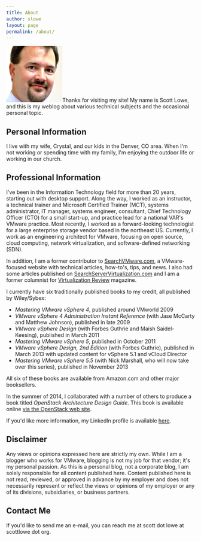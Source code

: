 ```yaml
---
title: About
author: slowe
layout: page
permalink: /about/
---
```


<img src="/public/img/slowe-inside-small-02-150x150.png" alt="" title="Scott Lowe" width="150" height="150" />Thanks for visiting my site! My name is Scott Lowe, and this is my weblog about various technical subjects and the occasional personal topic.

## Personal Information

I live with my wife, Crystal, and our kids in the Denver, CO area. When I'm not working or spending time with my family, I'm enjoying the outdoor life or working in our church.

## Professional Information

I've been in the Information Technology field for more than 20 years, starting out with desktop support. Along the way, I worked as an instructor, a technical trainer and Microsoft Certified Trainer (MCT), systems administrator, IT manager, systems engineer, consultant, Chief Technology Officer (CTO) for a small start-up, and practice lead for a national VAR's VMware practice. Most recently, I worked as a forward-looking technologist for a large enterprise storage vendor based in the northeast US. Currently, I work as an engineering architect for VMware, focusing on open source, cloud computing, network virtualization, and software-defined networking (SDN).

In addition, I am a former contributor to [SearchVMware.com][1], a VMware-focused website with technical articles, how-to's, tips, and news. I also had some articles published on [SearchServerVirtualization.com][2] and I am a former columnist for [Virtualization Review][3] magazine.

I currently have six traditionally published books to my credit, all published by Wiley/Sybex:

*   *Mastering VMware vSphere 4*, published around VMworld 2009
*   *VMware vSphere 4 Administration Instant Reference* (with Jase McCarty and Matthew Johnson), published in late 2009
*   *VMware vSphere Design* (with Forbes Guthrie and Maish Saidel-Keesing), published in March 2011
*   *Mastering VMware vSphere 5*, published in October 2011
*   *VMware vSphere Design, 2nd Edition* (with Forbes Guthrie), published in March 2013 with updated content for vSphere 5.1 and vCloud Director
*   *Mastering VMware vSphere 5.5* (with Nick Marshall, who will now take over this series), published in November 2013

All six of these books are available from Amazon.com and other major booksellers.

In the summer of 2014, I collaborated with a number of others to produce a book titled *OpenStack Architecture Design Guide*. This book is available online [via the OpenStack web site][5].

If you'd like more information, my LinkedIn profile is available [here][4].

## Disclaimer

Any views or opinions expressed here are strictly my own. While I am a blogger who works for VMware, blogging is not my job for that vendor; it's my personal passion. As this is a personal blog, not a corporate blog, I am solely responsible for all content published here. Content published here is not read, reviewed, or approved in advance by my employer and does not necessarily represent or reflect the views or opinions of my employer or any of its divisions, subsidiaries, or business partners.

## Contact Me

If you'd like to send me an e-mail, you can reach me at scott dot lowe at scottlowe dot org.

 [1]: http://searchvmware.techtarget.com
 [2]: http://searchservervirtualization.techtarget.com
 [3]: http://virtualizationreview.com/Home.aspx
 [4]: http://www.linkedin.com/in/scottslowe
 [5]: http://docs.openstack.org/arch-design/content/
 